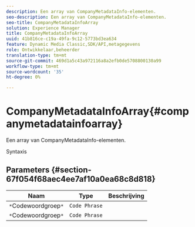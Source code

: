 ```yaml
---
description: Een array van CompanyMetadataInfo-elementen.
seo-description: Een array van CompanyMetadataInfo-elementen.
seo-title: CompanyMetadataInfoArray
solution: Experience Manager
title: CompanyMetadataInfoArray
uuid: 41b816ce-c19a-49fa-9c12-5773bd3ea634
feature: Dynamic Media Classic,SDK/API,metagegevens
role: Ontwikkelaar,beheerder
translation-type: tm+mt
source-git-commit: 469d1a5c43a972116a8a2efb0de5708800130a99
workflow-type: tm+mt
source-wordcount: '35'
ht-degree: 0%

---
```



# CompanyMetadataInfoArray{#companymetadatainfoarray}

Een array van CompanyMetadataInfo-elementen.

Syntaxis

## Parameters {#section-67f054f68aec4ee7af10a0ea68c8d818}

| Naam | Type | Beschrijving |
|---|---|---|
| `*`Codewoordgroep`*` | `Code Phrase` |  |
| `*`Codewoordgroep`*` | `Code Phrase` |  |

